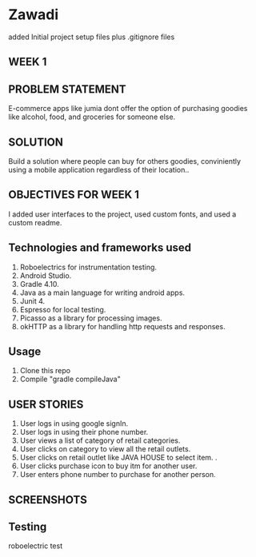 # Zawadi
added Initial project setup files plus .gitignore files

## WEEK 1

## PROBLEM STATEMENT

E-commerce apps like jumia dont offer the option of purchasing goodies like alcohol, food, and groceries for someone else.

## SOLUTION

 Build a solution where people can buy for others goodies, conviniently using a mobile application regardless of their location..
 
 
 ## OBJECTIVES FOR WEEK 1
 I added user interfaces to the project, used custom fonts, and used a custom readme.

## Technologies and frameworks used

1. Roboelectrics for instrumentation testing.
2. Android Studio.
3. Gradle 4.10.
4. Java as a main language for writing android apps.
5. Junit 4.
6. Espresso for local testing.
7. Picasso as a library for processing images.
8. okHTTP as a library for handling http requests and responses.


## Usage
1. Clone this repo
2. Compile "gradle compileJava"

## USER STORIES
1. User logs in using google signIn.
2. User logs in using their phone number. 
3. User views a list of category of retail categories.
4. User clicks on category to view all the retail outlets.
5. User clicks on retail outlet like JAVA HOUSE to select item.   .
6. User clicks purchase icon to buy itm for another user.
7. User enters phone number to purchase for another person.

## SCREENSHOTS

## Testing
roboelectric test

